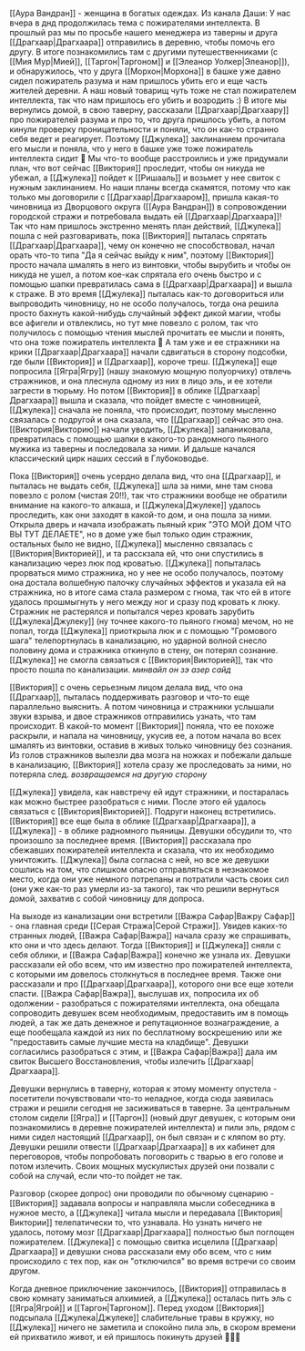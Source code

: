 [[Аура Вандран]] - женщина в богатых одеждах.
Из канала Даши:
У нас вчера в днд продолжилась тема с пожирателями интеллекта. В прошлый раз мы по просьбе нашего менеджера из таверны и друга [[Драгхаар|Драгхаара]] отправились в деревню, чтобы помочь его другу. В итоге познакомились там с другими путешественниками (с [[Мия Мур|Мией]], [[Таргон|Таргоном]] и [[Элеанор Уолкер|Элеанор]]), и  обнаружилось, что у друга [[Морхон|Морхона]] в башке уже давно сидел пожиратель разума и нам пришлось убить его и еще часть жителей деревни. А наш новый товарищ чуть тоже не стал пожирателем интеллекта, так что нам пришлось его убить и возродить :)
В итоге мы вернулись домой, в свою таверну, рассказали [[Драгхаар|Драгхаару]] про пожирателей разума и про то, что друга пришлось убить, а потом кинули проверку проницательности и поняли, что он как-то странно себя ведет и реагирует. Поэтому [[Джулека]] заклинанием прочитала его мысли и поняла, что у него в башке уже тоже пожиратель интеллекта сидит 🥲
Мы что-то вообще расстроились и уже придумали план, что вот сейчас [[Виктория]] проследит, чтобы он никуда не убежал, а [[Джулека]] пойдет к [[Ришааль]] и возьмет у нее свиток с нужным заклинанием. Но наши планы всегда скамятся, потому что как только мы договорили с [[Драгхаар|Драгхааром]], пришла какая-то чиновница из Дворцового округа ([[Аура Вандран]]) в сопровождении городской стражи и потребовала выдать ей [[Драгхаар|Драгхаара]]! Так что нам пришлось экстренно менять план действий, [[Джулека]] пошла с ней разговаривать, пока [[Виктория]] пыталась спрятать [[Драгхаар|Драгхаара]], чему он конечно не способствовал, начал орать что-то типа "Да я сейчас выйду к ним", поэтому [[Виктория]] просто начала шмалять в него из винтовки, чтобы вырубить и чтобы он никуда не ушел, а потом кое-как спрятала его очень быстро и с помощью шапки превратилась сама в [[Драгхаар|Драгхаара]] и вышла к страже. В это время [[Джулека]] пыталась как-то договориться или выпроводить чиновницу, но не особо получалось, тогда она решила просто бахнуть какой-нибудь случайный эффект дикой магии, чтобы все афигели и отвлеклись, но тут мне повезло с ролом, так что получилось с помощью чтения мыслей прочитать ее мысли и понять, что она тоже пожиратель интеллекта 🥲 А там уже и ее стражники на крики [[Драгхаар|Драгхаара]] начали сдвигаться в сторону подсобки, где были [[Виктория]] и [[Драгхаар]], короче треш.
[[Джулека]] еще попросила [[Ягра|Ягру]] (нашу знакомую мощную полуорчиху) отвлечь стражников, и она плеснула одному из них в лицо эль, и ее хотели загрести в тюрьму. 
Но потом [[Виктория]] в облике [[Драгхаар|Драгхаара]] вышла и сказала, что пойдет вместе с чиновницей, [[Джулека]] сначала не поняла, что происходит, поэтому мысленно связалась с подругой и она сказала, что [[Драгхаар]] сейчас это она.
[[Виктория|Викторию]] начали уводить, [[Джулека]] запаниковала, превратилась с помощью шапки в какого-то рандомного пьяного мужика из таверны и последовала за ними.
И дальше начался классический цирк наших сессий в Глубоководье.

Пока [[Виктория]] очень усердно делала вид, что она [[Драгхаар]], и пыталась не выдать себя, [[Джулека]] шла за ними, мне там снова повезло с ролом (чистая 20!!), так что стражники вообще не обратили внимание на какого-то алкаша, и [[Джулека|Джулеке]] удалось проследить, как они заходят в какой-то дом, и она пошла за ними. Открыла дверь и начала изображать пьяный крик "ЭТО МОЙ ДОМ ЧТО ВЫ ТУТ ДЕЛАЕТЕ", но в доме уже был только один стражник, остальных было не видно, [[Джулека]] мысленно связалась с [[Виктория|Викторией]], и та расскзала ей, что они спустились в канализацию через люк под кроватью.
[[Джулека]] попыталась прорваться мимо стражника, но у нее не особо  получалось, поэтому она достала волшебную палочку случайных эффектов и указала ей на стражника, но в итоге сама стала размером с гнома, так что ей в итоге удалось прошмыгнуть у него между ног и сразу под кровать к люку. Стражник не растерялся и попытался через кровать зарубить [[Джулека|Джулеку]] (ну точнее какого-то пьяного гнома) мечом, но не попал, тогда [[Джулека]] приоткрыла люк и с помощью "Громового шага" телепортнулась в канализацию, но ударной волной снесло половину дома и стражника откинуло в стену, он потерял сознание. [[Джулека]] не смогла связаться с [[Виктория|Викторией]], так что просто пошла по канализации.
*минвайл он зэ азер сайд*

[[Виктория]] с очень серьезным лицом делала вид, что она [[Драгхаар]], пыталась поддерживать разговор и что-то еще параллельно выяснить. А потом чиновница и стражники услышали звуки взрыва, и двое стражников отправились узнать, что там происходит. В какой-то момент [[Виктория]] поняла, что ее похоже раскрыли, и напала на чиновницу, укусив ее, а потом начала во всех шмалять из винтовки, оставив в живых только чиновницу без сознания. Из голов стражников вылезли два мозга на ножках и побежали дальше в канализацию, [[Виктория]] хотела сразу же проследовать за ними, но потеряла след.
*возвращаемся на другую сторону*

[[Джулека]] увидела, как навстречу ей идут стражники, и постаралась как можно быстрее разобраться с ними. После этого ей удалось связаться с [[Виктория|Викторией]].
Подруги наконец встретились. [[Виктория]] все еще была в облике [[Драгхаар|Драгхаара]], а [[Джулека]] - в облике радномного пьяницы. Девушки обсудили то, что произошло за последнее время. [[Виктория]] рассказала про сбежавших пожирателей интеллекта и сказала, что их необходимо уничтожить. [[Джулека]] была согласна с ней, но все же девушки сошлись на том, что слишком опасно отправляться в незнакомое место, когда они уже немного потрепаны и потратили часть своих сил (они уже как-то раз умерли из-за такого), так что решили вернуться домой, захватив с собой чиновницу для допроса.

На выходе из канализации они встретили [[Важра Сафар|Важру Сафар]] - она главная среди [[Серая Стража|Серой Стражи]]. Увидев каких-то странных людей, [[Важра Сафар|Важра]] начала сразу же спрашивать, кто они и что здесь делают. Тогда [[Виктория]] и [[Джулека]] сняли с себя облики, и [[Важра Сафар|Важра]] конечно же узнала их. Девушки рассказали ей обо всем, что им известно про пожирателей интеллекта, с которыми им довелось столкнуться в последнее время. Также они рассказали и про [[Драгхаар|Драгхаара]], которого они все еще хотели спасти. [[Важра Сафар|Важра]], выслушав их, попросила их об одолжении - разобраться с пожирателями интеллекта, она обещала сопроводить девушек всем необходимым, предоставить им в помощь людей, а так же дать денежное и репутационное вознаграждение, а еще пообещала каждой из них по бесплатному воскрешению или же "предоставить самые лучшие места на кладбище". Девушки согласились разобраться с этим, и [[Важра Сафар|Важра]] дала им свиток Высшего Восстановления, чтобы излечить [[Драгхаар|Драгхаара]].

Девушки вернулись в таверну, которая к этому моменту опустела - посетители почувствовали что-то неладное, когда сюда заявилась стражи и решили сегодня не засиживаться в таверне. За центральным столом сидели [[Ягра]] и [[Таргон]] (новый друг девушек, с которым они познакомились в деревне пожирателей интеллекта) и пили эль, рядом с ними сидел настоящий [[Драгхаар]], он был связан и с кляпом во рту. 
Девушки решили отвести [[Драгхаар|Драгхаара]] в их кабинет для переговоров, чтобы попробовать поговорить с тварью в его голове и потом излечить. Своих мощных мускулистых друзей они позвали с собой на случай, если что-то пойдет не так.

Разговор (скорее допрос) они проводили по обычному сценарию - [[Виктория]] задавала вопросы и направляла мысли собеседника в нужное место, а [[Джулека]] читала мысли и передавала [[Виктория|Виктории]] телепатически то, что узнавала. Но узнать ничего не удалось, потому мозг [[Драгхаар|Драгхаара]] полностью был поглощен пожирателем.
[[Джулека]] с помощью свитка исцелила [[Драгхаар|Драгхаара]] и девушки снова рассказали ему обо всем, что с ним происходило с тех пор, как он "отключился" во время встречи со своим другом.

Когда дневное приключение закончилось, [[Виктория]] отправилась в свою комнату заниматься алхимией, а [[Джулека]] осталась пить эль с [[Ягра|Ягрой]] и [[Таргон|Таргоном]]. Перед уходом [[Виктория]] подсыпала [[Джулека|Джулеке]] слабительные травы в кружку, но [[Джулека]] ничего не заметила и спокойно пила эль, в скором времени ей прихватило живот, и ей пришлось покинуть друзей 🥲🥲🥲

